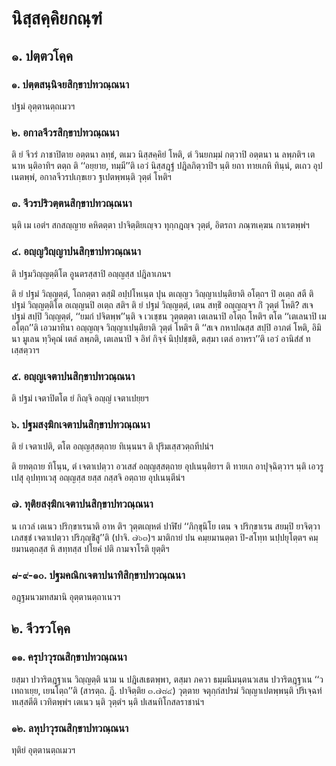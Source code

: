<h1>นิสฺสคฺคิยกณฺฑํ</h1>
<h2>๑. ปตฺตวโคฺค</h2>
<h3>๑. ปตฺตสนฺนิจยสิกฺขาปทวณฺณนา</h3>
<p>ปฐมํ   อุตฺตานตฺถเมวฯ</p>

</p>


<h3>๒. อกาลจีวรสิกฺขาปทวณฺณนา</h3>
<p>ติ ยํ จีวรํ ภาชาปิตาย อตฺตนา ลทฺธํ, ตเมว นิสฺสคฺคิยํ โหติ, ตํ วินยกมฺมํ กตฺวาปิ อตฺตนา น ลพฺภติฯ เตนาห นฺติอาทิฯ ตตฺถ ติ ‘‘อยฺยาย, ทมฺมี’’ติ เอวํ นิสฺสฎฺฐํ ปฎิลภิตฺวาปิฯ นฺติ ยถา ทายเกหิ ทินฺนํ, ตเถว อุปเนตพฺพํ, อกาลจีวรปเกฺขเยว ฐเปตพฺพนฺติ วุตฺตํ โหติฯ</p>

</p>


<h3>๓. จีวรปริวตฺตนสิกฺขาปทวณฺณนา</h3>
<p>นฺติ เม เอตํฯ สกสญฺญาย คหิตตฺตา ปาจิตฺติยเญฺจว ทุกฺกฎญฺจ วุตฺตํ, อิตรถา ภณฺฑเคฺฆน กาเรตพฺพํฯ</p>

</p>


<h3>๔. อญฺญวิญฺญาปนสิกฺขาปทวณฺณนา</h3>
<p>ติ  ปฐมวิญฺญตฺติโต อูนตรสฺสาปิ อญฺญสฺส ปฎิลาเภนฯ</p>


<p>ติ ยํ ปฐมํ วิญฺญตฺตํ, โถกตฺตา ตสฺมิํ อปฺปโหเนฺต ปุน ตเญฺญว วิญฺญาเปนฺติยาติ อโตฺถฯ ปิ อเตฺถ  สตี ติ ปฐมํ วิญฺญตฺติโต อเญฺญนปิ อเตฺถ สติฯ ติ ยํ ปฐมํ วิญฺญตฺตํ, เตน สทฺธิํ อญฺญญฺจฯ กิํ วุตฺตํ โหติ? สเจ ปฐมํ สปฺปิ วิญฺญตฺตํ, ‘‘ยมกํ ปจิตพฺพ’’นฺติ จ เวเชฺชน วุตฺตตฺตา เตเลนาปิ อโตฺถ โหติฯ ตโต ‘‘เตเลนาปิ เม อโตฺถ’’ติ เอวมาทินา อญฺญญฺจ วิญฺญาเปนฺติยาติ วุตฺตํ โหติฯ ติ ‘‘สเจ กหาปณสฺส สปฺปิ อาภตํ โหติ, อิมินา มูเลน ทฺวิคุณํ เตลํ ลพฺภติ, เตเลนาปิ จ อิทํ กิจฺจํ นิปฺปชฺชติ, ตสฺมา เตลํ อาหรา’’ติ เอวํ อานิสํสํ ทเสฺสตฺวาฯ</p>

</p>


<h3>๕. อญฺญเจตาปนสิกฺขาปทวณฺณนา</h3>
<p>ติ ปฐมํ เจตาปิตโต ยํ กิญฺจิ อญฺญํ เจตาเปยฺยฯ</p>

</p>


<h3>๖. ปฐมสงฺฆิกเจตาปนสิกฺขาปทวณฺณนา</h3>
<p>ติ ยํ เจตาเปติ, ตโต อญฺญสฺสตฺถาย ทิเนฺนนฯ ติ ปุริมเสฺสวตฺถทีปนํฯ</p>


<p>ติ ยทตฺถาย ทิโนฺน, ตํ เจตาเปตฺวา อวเสสํ อญฺญสฺสตฺถาย อุปเนนฺติยาฯ ติ ทายเก อาปุจฺฉิตฺวาฯ นฺติ เอวรูเปสุ อุปทฺทเวสุ อญฺญสฺส ยสฺส กสฺสจิ อตฺถาย อุปเนนฺตีนํฯ</p>

</p>


<h3>๗. ทุติยสงฺฆิกเจตาปนสิกฺขาปทวณฺณนา</h3>
<p>น   เกวลํ เตเนว ปริกฺขาเรนาติ อาห ติฯ วุตฺตเญฺหตํ ปาฬิยํ ‘‘ภิกฺขุนิโย เตน จ ปริกฺขาเรน สยมฺปิ ยาจิตฺวา เภสชฺชํ เจตาเปตฺวา ปริภุญฺชิํสู’’ติ (ปาจิ. ๗๖๓)ฯ มาติกายํ ปน คมฺยมานตฺตา ปิ-สโทฺท นปฺปยุโตฺตฯ คมฺยมานตฺถสฺส หิ สทฺทสฺส ปโยคํ ปติ กามจาโรติ ยุตฺติฯ</p>

</p>


<h3>๘-๙-๑๐. ปฐมคณิกเจตาปนาทิสิกฺขาปทวณฺณนา</h3>
<p>อฎฺฐมนวมทสมานิ อุตฺตานตฺถาเนวฯ</p>

</p>

</p>


<h2>๒. จีวรวโคฺค</h2>
<h3>๑๑. ครุปาวุรณสิกฺขาปทวณฺณนา</h3>
<p>ยสฺมา ปวาริตฎฺฐาเน วิญฺญตฺติ นาม น ปฎิเสเธตพฺพา, ตสฺมา ภควา ธมฺมนิมนฺตนวเสน ปวาริตฎฺฐาเน ‘‘วเทถาเยฺย, เยนโตฺถ’’ติ (สารตฺถ. ฎี. ปาจิตฺติย ๓.๗๘๔) วุตฺตาย จตุกฺกํสปรมํ วิญฺญาเปตพฺพนฺติ ปริเจฺฉทํ ทเสฺสตีติ เวทิตพฺพํฯ เตเนว นฺติ วุตฺตํฯ นฺติ ปเสนทิโกสลราชานํฯ</p>

</p>


<h3>๑๒. ลหุปาวุรณสิกฺขาปทวณฺณนา</h3>
<p>ทุติยํ   อุตฺตานตฺถเมวฯ</p>

</p>

</p>

</p>

</p>

</p>





